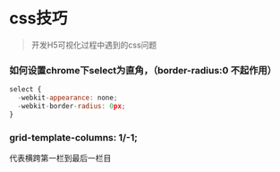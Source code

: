 # css技巧
>开发H5可视化过程中遇到的css问题

### 如何设置chrome下select为直角，（border-radius:0 不起作用）
```javascript
select {
  -webkit-appearance: none;
  -webkit-border-radius: 0px;
}
```

### grid-template-columns: 1/-1;
代表横跨第一栏到最后一栏目

